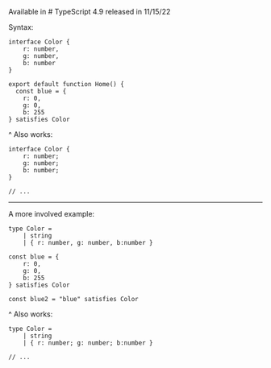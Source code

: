 
Available in # TypeScript 4.9 released in 11/15/22

Syntax:
```
interface Color {
	r: number,
	g: number,
	b: number
}

export default function Home() {
  const blue = {
    r: 0,
    g: 0,
    b: 255
} satisfies Color
```

^ Also works:
```
interface Color {
	r: number;
	g: number;
	b: number;
}

// ...
```

---

A more involved example:
```
type Color =
	| string
	| { r: number, g: number, b:number }

const blue = {
	r: 0,
	g: 0,
	b: 255
} satisfies Color

const blue2 = "blue" satisfies Color
```

^ Also works:
```
type Color =
	| string
	| { r: number; g: number; b:number }
	
// ...
```